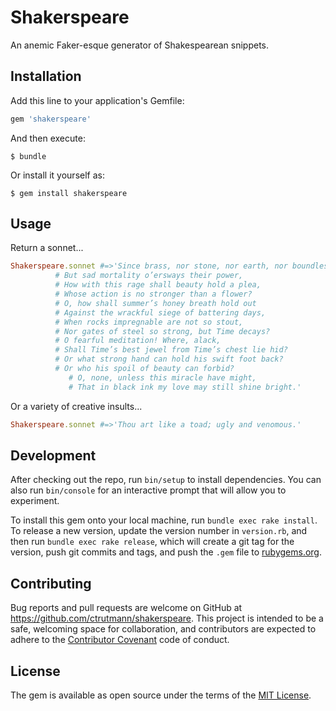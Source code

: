 # Shakerspeare

An anemic Faker-esque generator of Shakespearean snippets.

## Installation

Add this line to your application's Gemfile:

```ruby
gem 'shakerspeare'
```

And then execute:

    $ bundle

Or install it yourself as:

    $ gem install shakerspeare

## Usage

Return a sonnet...

```ruby
Shakerspeare.sonnet #=>'Since brass, nor stone, nor earth, nor boundless sea,
          # But sad mortality o’ersways their power,
          # How with this rage shall beauty hold a plea,
          # Whose action is no stronger than a flower?
          # O, how shall summer’s honey breath hold out
          # Against the wrackful siege of battering days,
          # When rocks impregnable are not so stout,
          # Nor gates of steel so strong, but Time decays?
          # O fearful meditation! Where, alack,
          # Shall Time’s best jewel from Time’s chest lie hid?
          # Or what strong hand can hold his swift foot back?
          # Or who his spoil of beauty can forbid?
             # O, none, unless this miracle have might,
             # That in black ink my love may still shine bright.'
```

Or a variety of creative insults...

```ruby
Shakerspeare.sonnet #=>'Thou art like a toad; ugly and venomous.'
```

## Development

After checking out the repo, run `bin/setup` to install dependencies. You can also run `bin/console` for an interactive prompt that will allow you to experiment.

To install this gem onto your local machine, run `bundle exec rake install`. To release a new version, update the version number in `version.rb`, and then run `bundle exec rake release`, which will create a git tag for the version, push git commits and tags, and push the `.gem` file to [rubygems.org](https://rubygems.org).

## Contributing

Bug reports and pull requests are welcome on GitHub at https://github.com/ctrutmann/shakerspeare. This project is intended to be a safe, welcoming space for collaboration, and contributors are expected to adhere to the [Contributor Covenant](http://contributor-covenant.org) code of conduct.


## License

The gem is available as open source under the terms of the [MIT License](http://opensource.org/licenses/MIT).

